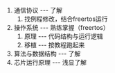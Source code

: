 1. 通信协议 --- 了解
	1. 找例程修改，结合freertos运行
2. 操作系统 --- 熟练掌握（freertos）
	1. 原理 --- 代码结构与运行逻辑
	2. 移植 --- 按教程跑起来
3. 算法与数据结构 --- 了解
4. 芯片运行原理 --- 浅显了解